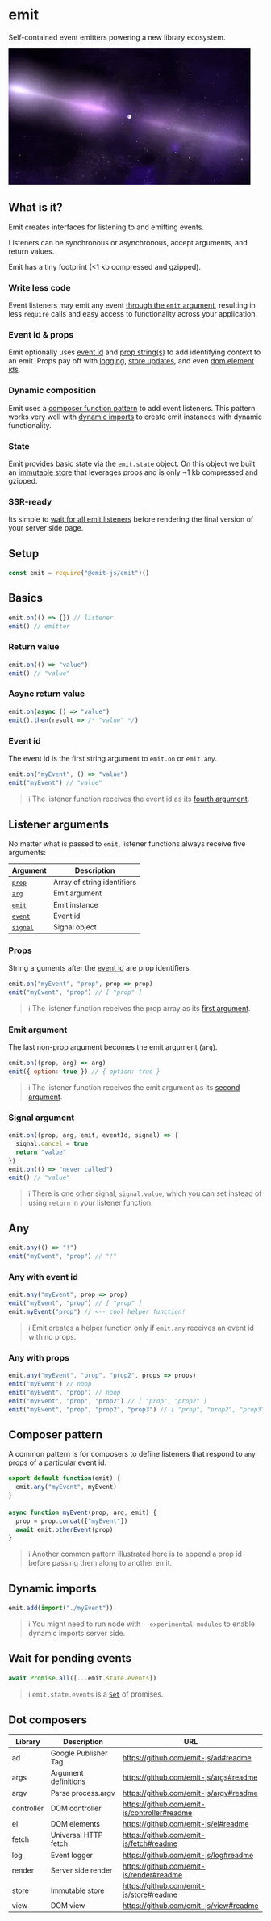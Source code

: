 # emit

Self-contained event emitters powering a new library ecosystem.

![emit](emit.gif)

## What is it?

Emit creates interfaces for listening to and emitting events.

Listeners can be synchronous or asynchronous, accept arguments, and return values.

Emit has a tiny footprint (<1 kb compressed and gzipped).

### Write less code

Event listeners may emit any event [through the `emit` argument](#listener-arguments), resulting in less `require` calls and easy access to functionality across your application.

### Event id & props

Emit optionally uses [event id](#event-id) and [prop string(s)](#props) to add identifying context to an emit. Props pay off with [logging](https://github.com/emit-js/log#readme), [store updates](https://github.com/emit-js/store#readme), and even [dom element ids](https://github.com/emit-js/el#readme).

### Dynamic composition

Emit uses a [composer function pattern](#composer-pattern) to add event listeners. This pattern works very well with [dynamic imports](#dynamic-imports) to create emit instances with dynamic functionality.

### State

Emit provides basic state via the `emit.state` object. On this object we built an [immutable store](https://github.com/emit-js/store#readme) that leverages props and is only ~1 kb compressed and gzipped.

### SSR-ready

Its simple to [wait for all emit listeners](#wait-for-pending-events) before rendering the final version of your server side page.

## Setup

```js
const emit = require("@emit-js/emit")()
```

## Basics

```js
emit.on(() => {}) // listener
emit() // emitter
```

### Return value

```js
emit.on(() => "value")
emit() // "value"
```

### Async return value

```js
emit.on(async () => "value")
emit().then(result => /* "value" */)
```

### Event id

The event id is the first string argument to `emit.on` or `emit.any`.

```js
emit.on("myEvent", () => "value")
emit("myEvent") // "value"
```

> ℹ️ The listener function receives the event id as its [fourth argument](#listener-arguments).

## Listener arguments

No matter what is passed to `emit`, listener functions always receive five arguments:

| Argument                     | Description                 |
| ---------------------------- | --------------------------- |
| [`prop`](#props)             | Array of string identifiers |
| [`arg`](#emit-argument)      | Emit argument               |
| [`emit`](#composer-pattern)  | Emit instance               |
| [`event`](#event-id)         | Event id                    |
| [`signal`](#signal-argument) | Signal object               |

### Props

String arguments after the [event id](#event-id) are prop identifiers.

```js
emit.on("myEvent", "prop", prop => prop)
emit("myEvent", "prop") // [ "prop" ]
```

> ℹ️ The listener function receives the prop array as its [first argument](#listener-arguments).

### Emit argument

The last non-prop argument becomes the emit argument (`arg`).

```js
emit.on((prop, arg) => arg)
emit({ option: true }) // { option: true }
```

> ℹ️ The listener function receives the emit argument as its [second argument](#listener-arguments).

### Signal argument

```js
emit.on((prop, arg, emit, eventId, signal) => {
  signal.cancel = true
  return "value"
})
emit.on(() => "never called")
emit() // "value"
```

> ℹ️ There is one other signal, `signal.value`, which you can set instead of using `return` in your listener function.

## Any

```js
emit.any(() => "!")
emit("myEvent", "prop") // "!"
```

### Any with event id

```js
emit.any("myEvent", prop => prop)
emit("myEvent", "prop") // [ "prop" ]
emit.myEvent("prop") // <-- cool helper function!
```

> ℹ️ Emit creates a helper function only if `emit.any` receives an event id with no props.

### Any with props

```js
emit.any("myEvent", "prop", "prop2", props => props)
emit("myEvent") // noop
emit("myEvent", "prop") // noop
emit("myEvent", "prop", "prop2") // [ "prop", "prop2" ]
emit("myEvent", "prop", "prop2", "prop3") // [ "prop", "prop2", "prop3" ]
```

## Composer pattern

A common pattern is for composers to define listeners that respond to `any` props of a particular event id.

```js
export default function(emit) {
  emit.any("myEvent", myEvent)
}

async function myEvent(prop, arg, emit) {
  prop = prop.concat(["myEvent"])
  await emit.otherEvent(prop)
}
```

> ℹ️ Another common pattern illustrated here is to append a prop id before passing them along to another emit.

## Dynamic imports

```js
emit.add(import("./myEvent"))
```

> ℹ️ You might need to run node with `--experimental-modules` to enable dynamic imports server side.

## Wait for pending events

```js
await Promise.all([...emit.state.events])
```

> ℹ️ `emit.state.events` is a [`Set`](https://developer.mozilla.org/en-US/docs/Web/JavaScript/Reference/Global_Objects/Set) of promises.

## Dot composers

| Library    | Description          | URL                                          |
| ---------- | -------------------- | -------------------------------------------- |
| ad         | Google Publisher Tag | https://github.com/emit-js/ad#readme         |
| args       | Argument definitions | https://github.com/emit-js/args#readme       |
| argv       | Parse process.argv   | https://github.com/emit-js/argv#readme       |
| controller | DOM controller       | https://github.com/emit-js/controller#readme |
| el         | DOM elements         | https://github.com/emit-js/el#readme         |
| fetch      | Universal HTTP fetch | https://github.com/emit-js/fetch#readme      |
| log        | Event logger         | https://github.com/emit-js/log#readme        |
| render     | Server side render   | https://github.com/emit-js/render#readme     |
| store      | Immutable store      | https://github.com/emit-js/store#readme      |
| view       | DOM view             | https://github.com/emit-js/view#readme       |
